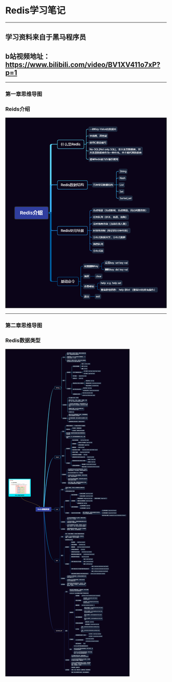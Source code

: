 # Redis学习笔记

****
## 学习资料来自于黑马程序员
## b站视频地址：https://www.bilibili.com/video/BV1XV411o7xP?p=1

****
### 第一章思维导图
### Reids介绍
![Redis介绍](./img/Redis介绍.png)

***
### 第二章思维导图
### Redis数据类型
![Redis数据类型](./img/Redis数据类型.png)
